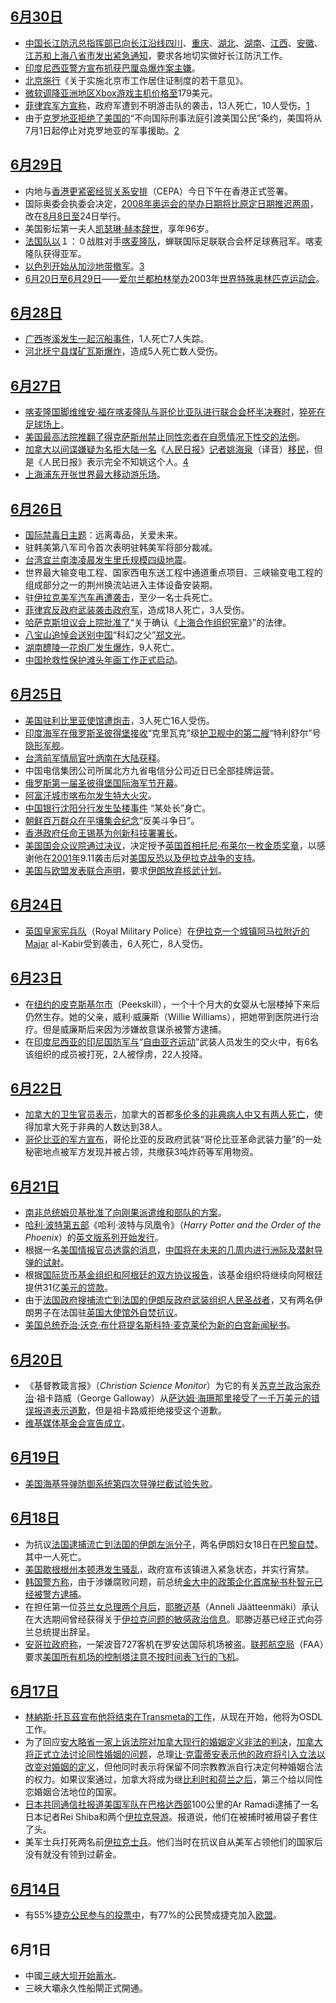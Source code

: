 ## [6月30日](../Page/6月30日.md "wikilink")

  - [中国长江防汛总指挥部已向](../Page/中国.md "wikilink")[长江沿线](../Page/长江.md "wikilink")[四川](../Page/四川.md "wikilink")、[重庆](../Page/重庆.md "wikilink")、[湖北](../Page/湖北.md "wikilink")、[湖南](../Page/湖南.md "wikilink")、[江西](../Page/江西.md "wikilink")、[安徽](../Page/安徽.md "wikilink")、[江苏和](../Page/江苏.md "wikilink")[上海八省市发出紧急通知](../Page/上海.md "wikilink")，要求各地切实做好长江防汛工作。
  - [印度尼西亚警方宣布抓获](../Page/印度尼西亚.md "wikilink")[巴厘岛爆炸案主嫌](../Page/巴厘岛.md "wikilink")。
  - [北京施行](../Page/北京.md "wikilink")《关于实施北京市工作居住证制度的若干意见》。
  - [微软调降](../Page/微软.md "wikilink")[亚洲地区](../Page/亚洲.md "wikilink")[Xbox游戏主机价格至](../Page/Xbox_\(遊戲機\).md "wikilink")179美元。
  - [菲律宾军方宣称](../Page/菲律宾.md "wikilink")，政府军遭到不明游击队的袭击，13人死亡，10人受伤。[1](http://www.people.com.cn/GB/guoji/1029/1944077.html)
  - 由于[克罗地亚拒绝了美国的](../Page/克罗地亚.md "wikilink")“不向国际刑事法庭引渡美国公民”条约，美国将从7月1日起停止对克罗地亚的军事援助。[2](http://www.people.com.cn/GB/guoji/1029/1944138.html)

## [6月29日](../Page/6月29日.md "wikilink")

  - 内地与[香港更紧密经贸关系安排](../Page/香港.md "wikilink")（CEPA）今日下午在香港正式签署。
  - 国际奥委会执委会决定，[2008年](../Page/2008年.md "wikilink")[奥运会的举办日期将比原定日期推迟两周](../Page/奥运会.md "wikilink")，改在[8月8日至](../Page/8月8日.md "wikilink")24日举行。
  - 美国影坛第一夫人[凯瑟琳·赫本辞世](../Page/凯瑟琳·赫本.md "wikilink")，享年96岁。
  - [法国队以](../Page/法国.md "wikilink")１：０战胜对手[喀麦隆队](../Page/喀麦隆.md "wikilink")，蝉联国际足联联合会杯足球赛冠军。喀麦隆队获得亚军。
  - [以色列开始从](../Page/以色列.md "wikilink")[加沙地带撤军](../Page/加沙.md "wikilink")。[3](http://www.people.com.cn/GB/tupian/1097/1944449.html)
  - [6月20日至](../Page/6月20日.md "wikilink")[6月29日](../Page/6月29日.md "wikilink")——[爱尔兰](../Page/爱尔兰共和国.md "wikilink")[都柏林举办](../Page/都柏林.md "wikilink")2003年[世界特殊奥林匹克运动会](../Page/特殊奥林匹克运动会.md "wikilink")。

## [6月28日](../Page/6月28日.md "wikilink")

  - [广西岑溪发生一起沉船事件](../Page/广西.md "wikilink")，1人死亡7人失踪。
  - [河北](../Page/河北.md "wikilink")[抚宁县煤矿瓦斯爆炸](../Page/抚宁.md "wikilink")，造成5人死亡数人受伤。

## [6月27日](../Page/6月27日.md "wikilink")

  - [喀麦隆国脚](../Page/喀麦隆.md "wikilink")[维维安·福在喀麦隆队与](../Page/维维安·福.md "wikilink")[哥伦比亚队进行](../Page/哥伦比亚.md "wikilink")[联合会杯半决赛时](../Page/国际足联联合会杯足球赛.md "wikilink")，[猝死在](../Page/猝死.md "wikilink")[足球场上](../Page/足球.md "wikilink")。
  - [美国最高法院推翻了](../Page/美国.md "wikilink")[得克萨斯州禁止](../Page/得克萨斯州.md "wikilink")[同性恋者在自愿情况下](../Page/同性恋.md "wikilink")[性交的法例](../Page/性交.md "wikilink")。
  - [加拿大以](../Page/加拿大.md "wikilink")[间谍嫌疑为名拒](../Page/间谍.md "wikilink")[大陆一名](../Page/大陆.md "wikilink")《[人民日报](../Page/人民日报.md "wikilink")》[记者姚海泉](../Page/记者.md "wikilink")（译音）[移民](../Page/移民.md "wikilink")，但是《人民日报》表示完全不知姚这个人。[4](http://www.phoenixtv.com/home/news/Inland/200306/27/79656.html)
  - [上海](../Page/上海.md "wikilink")[浦东开张世界最大移动](../Page/浦东.md "wikilink")[游乐场](../Page/游乐场.md "wikilink")。

## [6月26日](../Page/6月26日.md "wikilink")

  - [国际禁毒日主题](../Page/国际禁毒日.md "wikilink")：远离毒品，关爱未来。
  - 驻韩美第八军司令首次表明驻韩美军将部分裁减。
  - [台湾宜兰南澳凌晨发生里氏规模四级](../Page/台湾.md "wikilink")[地震](../Page/地震.md "wikilink")。
  - 世界最大输变电工程、国家西电东送工程中通道重点项目、三峡输变电工程的组成部分之一的荆州换流站进入主体设备安装期。
  - 驻[伊拉克美军汽车再遭袭击](../Page/伊拉克.md "wikilink")，至少一名士兵死亡。
  - [菲律宾反政府武装袭击政府军](../Page/菲律宾.md "wikilink")，造成18人死亡，3人受伤。
  - [哈萨克斯坦议会上院批准了](../Page/哈萨克斯坦.md "wikilink")“关于确认《[上海合作组织宪章](../Page/上海合作组织.md "wikilink")》”的法律。
  - [八宝山追悼会送别](../Page/八宝山.md "wikilink")[中国](../Page/中国.md "wikilink")“科幻之父”[郑文光](../Page/郑文光.md "wikilink")。
  - [湖南](../Page/湖南.md "wikilink")[醴陵一花炮厂发生爆炸](../Page/醴陵.md "wikilink")，9人死亡。
  - [中国抢救性保护](../Page/中国.md "wikilink")[滩头年画工作正式启动](../Page/滩头年画.md "wikilink")。

## [6月25日](../Page/6月25日.md "wikilink")

  - [美国驻](../Page/美国.md "wikilink")[利比里亚使馆遭炮击](../Page/利比里亚.md "wikilink")，3人死亡16人受伤。
  - [印度海军在](../Page/印度.md "wikilink")[俄罗斯](../Page/俄罗斯.md "wikilink")[圣彼得堡接收](../Page/圣彼得堡.md "wikilink")“克里瓦克”级[护卫舰中的第二艘](../Page/护卫舰.md "wikilink")“特利舒尔”号[隐形军舰](../Page/隐形军舰.md "wikilink")。
  - [台湾前军情局官](../Page/台湾.md "wikilink")[叶炳南在大陆获释](../Page/叶炳南.md "wikilink")。
  - 中国电信集团公司所属北方九省电信分公司近日已全部挂牌运营。
  - [俄罗斯第一届](../Page/俄罗斯.md "wikilink")[圣彼得堡国际海军节开幕](../Page/圣彼得堡.md "wikilink")。
  - [阿富汗城市](../Page/阿富汗.md "wikilink")[喀布尔发生特大火灾](../Page/喀布尔.md "wikilink")。
  - [中国银行沈阳分行发生坠楼事件](../Page/中国银行.md "wikilink") “某处长”身亡。
  - [朝鲜百万群众在](../Page/朝鲜.md "wikilink")[平壤集会纪念](../Page/平壤.md "wikilink")“反美斗争日”。
  - [香港政府任命](../Page/香港.md "wikilink")[王锡基为创新科技署署长](../Page/王锡基.md "wikilink")。
  - [美国](../Page/美国.md "wikilink")[国会](../Page/国会.md "wikilink")[众议院通过决议](../Page/众议院.md "wikilink")，决定授予[英国首相](../Page/英国.md "wikilink")[托尼·布莱尔一枚金质奖章](../Page/托尼·布莱尔.md "wikilink")，以感谢他在[2001年](../Page/2001年.md "wikilink")9.11袭击后对[美国反恐以及](../Page/美国.md "wikilink")[伊拉克战争的支持](../Page/伊拉克.md "wikilink")。
  - [美国与](../Page/美国.md "wikilink")[欧盟发表联合声明](../Page/欧盟.md "wikilink")，要求[伊朗放弃核武计划](../Page/伊朗.md "wikilink")。

## [6月24日](../Page/6月24日.md "wikilink")

  - [英国皇家宪兵队](../Page/英国.md "wikilink")（Royal Military
    Police）在[伊拉克一个城镇阿马拉附近的Majar](../Page/伊拉克.md "wikilink")
    al-Kabir受到袭击，6人死亡，8人受伤。

## [6月23日](../Page/6月23日.md "wikilink")

  - 在[纽约的皮克斯基尔市](../Page/纽约.md "wikilink")（Peekskill），一个十个月大的女婴从七层楼掉下来后仍然生存。她的父亲，威利·威廉斯（Willie
    Williams），把她带到医院进行治疗。但是威廉斯后来因为涉嫌故意谋杀被警方逮捕。
  - 在[印度尼西亚的](../Page/印度尼西亚.md "wikilink")[印尼国防军与](../Page/印尼国防军.md "wikilink")“[自由亚齐运动](../Page/自由亚齐运动.md "wikilink")”武装人员发生的交火中，有6名该组织的成员被打死，2人被俘虏，22人投降。

## [6月22日](../Page/6月22日.md "wikilink")

  - [加拿大的卫生官员表示](../Page/加拿大.md "wikilink")，加拿大的首都[多伦多的](../Page/多伦多.md "wikilink")[非典病人中又有两人死亡](../Page/SARS.md "wikilink")，使得加拿大死于非典的人数达到38人。
  - [哥伦比亚的军方宣布](../Page/哥伦比亚.md "wikilink")，哥伦比亚的反政府武装“哥伦比亚革命武装力量”的一处秘密地点被军方发现并被占领，共缴获3吨炸药等军用物资。

## [6月21日](../Page/6月21日.md "wikilink")

  - [南非总统](../Page/南非总统.md "wikilink")[姆贝基批准了向](../Page/姆贝基.md "wikilink")[刚果派遣维和部队的方案](../Page/刚果.md "wikilink")。
  - [哈利·波特第五部](../Page/哈利·波特.md "wikilink")《哈利·波特与凤凰令》（*Harry Potter and
    the Order of the Phoenix*）的[英文版系列开始发行](../Page/英文.md "wikilink")。
  - 根据一名[美国情报官员透露的消息](../Page/美国.md "wikilink")，[中国将在未来的几周内进行洲际及潜射导弹的试射](../Page/中国.md "wikilink")。
  - 根据[国际货币基金组织和](../Page/国际货币基金组织.md "wikilink")[阿根廷的双方协议报告](../Page/阿根廷.md "wikilink")，该基金组织将继续向阿根廷提供31亿[美元的贷款](../Page/美元.md "wikilink")。
  - 由于[法国政府搜捕流亡到法国的](../Page/法国.md "wikilink")[伊朗反政府武装组织](../Page/伊朗.md "wikilink")[人民圣战者](../Page/人民圣战者.md "wikilink")，又有两名伊朗男子在法国驻[英国大使馆外自焚抗议](../Page/英国.md "wikilink")。
  - [美国总统](../Page/美国.md "wikilink")[乔治·沃克·布什将提名](../Page/乔治·沃克·布什.md "wikilink")[斯科特·麦克莱伦为新的](../Page/斯科特·麦克莱伦.md "wikilink")[白宫新闻秘书](../Page/白宫.md "wikilink")。

## [6月20日](../Page/6月20日.md "wikilink")

  - 《基督教箴言报》（*Christian Science
    Monitor*）为它的有关[苏克兰政治家乔治](../Page/苏克兰.md "wikilink")·祖卡路威（George
    Galloway）从[萨达姆·海珊那里接受了一千万美元的错误报道表示道歉](../Page/萨达姆·海珊.md "wikilink")，但是祖卡路威拒绝接受这个道歉。
  - [维基媒体基金会宣告成立](../Page/维基媒体基金会.md "wikilink")。

## [6月19日](../Page/6月19日.md "wikilink")

  - [美国](../Page/美国.md "wikilink")[海基导弹防御系统第四次导弹拦截试验失败](../Page/海基导弹防御系统.md "wikilink")。

## [6月18日](../Page/6月18日.md "wikilink")

  - 为抗议[法国逮捕流亡到法国的](../Page/法国.md "wikilink")[伊朗左派分子](../Page/伊朗.md "wikilink")，两名伊朗妇女18日在[巴黎自焚](../Page/巴黎.md "wikilink")。其中一人死亡。
  - [美国](../Page/美国.md "wikilink")[歇根根州](../Page/歇根根.md "wikilink")[本顿港发生骚乱](../Page/本顿港.md "wikilink")，政府宣布该镇进入紧急状态，并实行宵禁。
  - [韩国警方称](../Page/韩国.md "wikilink")，由于涉嫌腐败问题，前总统[金大中的政策企化首席秘书](../Page/金大中.md "wikilink")[朴智元已经被警方逮捕](../Page/朴智元.md "wikilink")。
  - 在担任第一位[芬兰女总理两个月后](../Page/芬兰.md "wikilink")，[耶滕迈基](../Page/耶滕迈基.md "wikilink")（Anneli
    Jäätteenmäki）承认在大选期间曾经获得关于[伊拉克问题的敏感政治信息](../Page/伊拉克.md "wikilink")。耶滕迈基已经正式向芬兰总统提出辞呈。
  - [安哥拉政府称](../Page/安哥拉.md "wikilink")，一架波音727客机在罗安达国际机场被盗。[联邦航空局](../Page/联邦航空局.md "wikilink")（FAA）要求[美国所有机场的控制塔注意不按时间表飞行的飞机](../Page/美国.md "wikilink")。

## [6月17日](../Page/6月17日.md "wikilink")

  - [林納斯·托瓦茲宣布他将结束在Transmeta的工作](../Page/林納斯·托瓦茲.md "wikilink")，从现在开始，他将为OSDL工作。
  - 为了回应[安大略省一家上诉法院对](../Page/安大略省.md "wikilink")[加拿大现行的婚姻定义非法的判决](../Page/加拿大.md "wikilink")，[加拿大将正式立法讨论](../Page/加拿大.md "wikilink")[同性婚姻的问题](../Page/同性婚姻.md "wikilink")，总理[让·克雷蒂安表示他的政府将引入立法以改变对婚姻的定义](../Page/让·克雷蒂安.md "wikilink")，但他同时表示将保留不同宗教教派自行决定何种婚姻合法的权力。如果议案通过，加拿大将成为继[比利时和](../Page/比利时.md "wikilink")[荷兰之后](../Page/荷兰.md "wikilink")，第三个给以同性恋婚姻合法地位的国家。
  - [日本共同通信社报道](../Page/日本.md "wikilink")[美国](../Page/美国.md "wikilink")[军队在](../Page/军队.md "wikilink")[巴格达西部](../Page/巴格达.md "wikilink")100公里的Ar
    Ramadi逮捕了一名日本记者Rei
    Shiba和两个[伊拉克导游](../Page/伊拉克.md "wikilink")。报道说，他们在被捕时被用袋子套住了头。
  - 美军士兵打死两名前[伊拉克士兵](../Page/伊拉克.md "wikilink")。他们当时在抗议自从美军占领他们的国家后没有就没有领到过薪金。

## [6月14日](../Page/6月14日.md "wikilink")

  - 有55%[捷克公民参与的投票中](../Page/捷克.md "wikilink")，有77%的公民赞成捷克加入[欧盟](../Page/欧盟.md "wikilink")。

## 6月1日

  - 中國[三峡大坝开始蓄水](../Page/三峡大坝.md "wikilink")。
  - 三峽大壩永久性船閘正式開通。